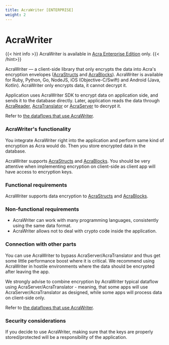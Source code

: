 ```yaml
---
title: AcraWriter [ENTERPRISE]
weight: 2
---
```


# AcraWriter

{{< hint info >}}
AcraWriter is available in [Acra Enterprise Edition](/acra/enterprise-edition/) only.
{{< /hint>}}

AcraWriter — a client-side library that only encrypts the data into Acra's encryption envelopes ([AcraStructs](/acra/acra-in-depth/data-structures/acrastruct/) and [AcraBlocks](/acra/acra-in-depth/data-structures/acrablock/)). AcraWriter is available for Ruby, Python, Go, NodeJS, iOS (Objective-C/Swift) and Android (Java, Kotlin). AcraWriter only encrypts data, it cannot decrypt it.

Application uses AcraWriter SDK to encrypt data on application side, and sends it to the database directly. Later, application reads the data through [AcraReader](/acra/acra-in-depth/architecture/sdks/acrareader/), [AcraTranslator](/acra/acra-in-depth/architecture/acratranslator/) or [AcraServer](/acra/acra-in-depth/architecture/acraserver/) to decrypt it. 

Refer to [the dataflows that use AcraWriter](/acra/acra-in-depth/data-flow/#client-side-encryption-server-side-decryption).

### AcraWriter's functionality

You integrate AcraWriter right into the application and perform same kind of encryption as Acra would do. Then you store encrypted data in the database.

AcraWriter supports [AcraStructs](/acra/acra-in-depth/data-structures/acrastruct/) and [AcraBlocks](/acra/acra-in-depth/data-structures/acrablock/). You should be very attentive when implementing encryption on client-side as client app will have access to encryption keys.

### Functional requirements

AcraWriter supports data encryption to [AcraStructs](/acra/acra-in-depth/data-structures/acrastruct/) and [AcraBlocks](/acra/acra-in-depth/data-structures/acrablock/).

### Non-functional requirements

* AcraWriter can work with many programming languages, consistently using the same data format.
* AcraWriter allows not to deal with crypto code inside the application.

### Connection with other parts

You can use AcraWriter to bypass AcraServer/AcraTranslator and thus get some little performance boost where it is critical. We recommend using AcraWriter in hostile environments where the data should be encrypted after leaving the app. 

We strongly advise to combine encryption by AcraWriter typical dataflow using AcraServer/AcraTranslator - meaning, that some apps will use AcraServer/AcraTranslator as designed, while some apps will process data on client-side only.

Refer to [the dataflows that use AcraWriter](/acra/acra-in-depth/data-flow/#client-side-encryption-server-side-decryption).

### Security considerations

If you decide to use AcraWriter, making sure that the keys are properly stored/protected will be a responsibility of the application.